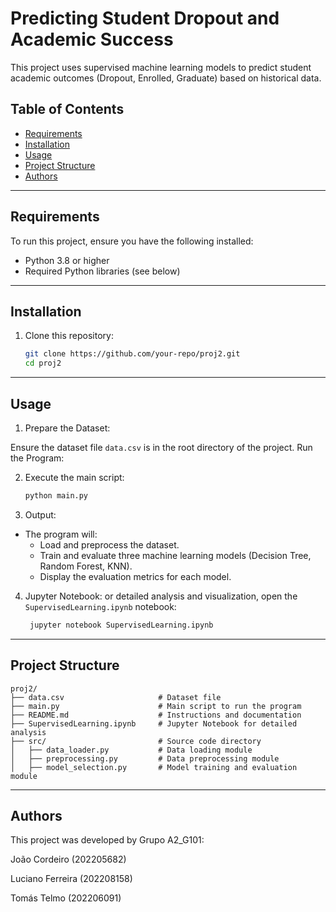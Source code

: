 # Predicting Student Dropout and Academic Success

This project uses supervised machine learning models to predict student academic outcomes (Dropout, Enrolled, Graduate) based on historical data.

## Table of Contents
- [Requirements](#requirements)
- [Installation](#installation)
- [Usage](#usage)
- [Project Structure](#project-structure)
- [Authors](#authors)

---

## Requirements

To run this project, ensure you have the following installed:
- Python 3.8 or higher
- Required Python libraries (see below)

---

## Installation

1. Clone this repository:
   ```bash
   git clone https://github.com/your-repo/proj2.git
   cd proj2
   ```
---

## Usage

1. Prepare the Dataset:

Ensure the dataset file ```data.csv``` is in the root directory of the project.
Run the Program:

2. Execute the main script:
   ```bash
   python main.py
   ```
3. Output:

- The program will:
    - Load and preprocess the dataset.
    - Train and evaluate three machine learning models (Decision Tree, Random Forest, KNN).
    - Display the evaluation metrics for each model.

4. Jupyter Notebook:
or detailed analysis and visualization, open the ```SupervisedLearning.ipynb``` notebook:

   ```bash
    jupyter notebook SupervisedLearning.ipynb
    ```
---

## Project Structure

    proj2/
    ├── data.csv                     # Dataset file
    ├── main.py                      # Main script to run the program
    ├── README.md                    # Instructions and documentation
    ├── SupervisedLearning.ipynb     # Jupyter Notebook for detailed analysis
    ├── src/                         # Source code directory
    │   ├── data_loader.py           # Data loading module
    │   ├── preprocessing.py         # Data preprocessing module
    │   ├── model_selection.py       # Model training and evaluation module
    
---   

## Authors
This project was developed by Grupo A2_G101:

João Cordeiro (202205682)

Luciano Ferreira (202208158)

Tomás Telmo (202206091)